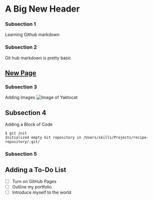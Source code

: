 # A Big New Header
### Subsection 1
Learning Github markdown
### Subsection 2
Git hub markdown is pretty basic
## [New Page ]()
### Subsection 3 
Adding Images
![Image of Yaktocat](https://octodex.github.com/images/yaktocat.png)


## Subsection 4 
Adding a Block of Code
```
$ git init
Initialized empty Git repository in /Users/skills/Projects/recipe-repository/.git/
```

### Subsection 5
Adding a To-Do List
-------------------------------------
- [ ] Turn on GitHub Pages
- [ ] Outline my portfolio
- [ ] Introduce myself to the world

